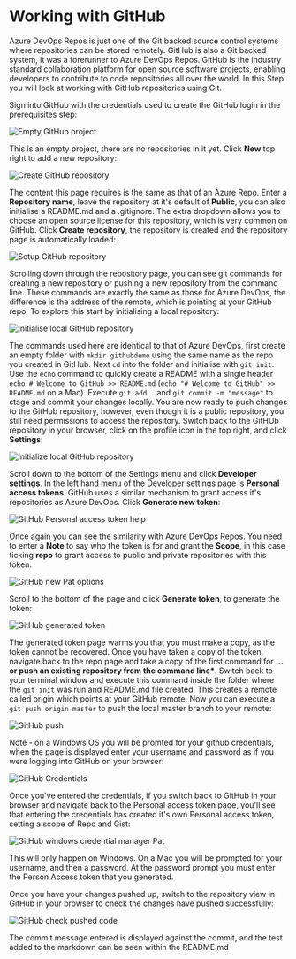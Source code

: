 # Working with GitHub

Azure DevOps Repos is just one of the Git backed source control systems where repositories can be stored remotely. GitHub is also a Git backed system, it was a forerunner to Azure DevOps Repos. GitHub is the industry standard collaboration platform for open source software projects, enabling developers to contribute to code repositories all over the world. In this Step you will look at working with GitHub repositories using Git.

Sign into GitHub with the credentials used to create the GitHub login in the prerequisites step:

![Empty GitHub project](.gitbook/assets/step6-github-emptyrepo.png)

This is an empty project, there are no repositories in it yet. Click **New** top right to add a new repository:

![Create GitHub repository](.gitbook/assets/step6-github-createrepo.png)

The content this page requires is the same as that of an Azure Repo. Enter a **Repository name**, leave the repository at it's default of **Public**, you can also initialise a README.md and a .gitignore. The extra dropdown allows you to choose an open source license for this repository, which is very common on GitHub. Click **Create repository**, the repository is created and the repository page is automatically loaded:

![Setup GitHub repository](.gitbook/assets/step6-github-setuprepo.png)

Scrolling down through the repository page, you can see git commands for creating a new repository or pushing a new repository from the command line. These commands are exactly the same as those for Azure DevOps, the difference is the address of the remote, which is pointing at your GitHub repo. To explore this start by initialising a local repository:

![Initialise local GitHub repository](.gitbook/assets/step6-github-initrepocommit.png)

The commands used here are identical to that of Azure DevOps, first create an empty folder with `mkdir githubdemo` using the same name as the repo you created in GitHub. Next `cd` into the folder and initialise with `git init`. Use the `echo` command to quickly create a README with a single header `echo # Welcome to GitHub >> README.md` \(`echo "# Welcome to GitHub" >> README.md` on a Mac\). Execute `git add .` and `git commit -m "message"` to stage and commit your changes locally. You are now ready to push changes to the GitHub repository, however, even though it is a public repository, you still need permissions to access the repository. Switch back to the GitHUb repository in your browser, click on the profile icon in the top right, and click **Settings**:

![Initialize local GitHub repository](.gitbook/assets/step6-github-githubsettings.png)

Scroll down to the bottom of the Settings menu and click **Developer settings**. In the left hand menu of the Developer settings page is **Personal access tokens**. GitHub uses a similar mechanism to grant access it's repositories as Azure DevOps. Click **Generate new token**:

![GitHub Personal access token help](.gitbook/assets/step6-github-githubpat.png)

Once again you can see the similarity with Azure DevOps Repos. You need to enter a **Note** to say who the token is for and grant the **Scope**, in this case ticking **repo** to grant access to public and private repositories with this token.

![GitHub new Pat options](.gitbook/assets/step6-github-newpat.png)

Scroll to the bottom of the page and click **Generate token**, to generate the token:

![GitHub generated token](.gitbook/assets/step6-github-generatedpat.png)

The generated token page warms you that you must make a copy, as the token cannot be recovered. Once you have taken a copy of the token, navigate back to the repo page and take a copy of the first command for **…or push an existing repository from the command line\***. Switch back to your terminal window and execute this command inside the folder where the `git init` was run and README.md file created. This creates a remote called origin which points at your GitHub remote. Now you can execute a `git push origin master` to push the local master branch to your remote:

![GitHub push](.gitbook/assets/step6-github-pushremote.png)

Note - on a Windows OS you will be promted for your github credentials, when the page is displayed enter your username and password as if you were logging into GitHub on your browser:

![GitHub Credentials](.gitbook/assets/step6-github-credentials.png)

Once you've entered the credentials, if you switch back to GitHub in your browser and navigate back to the Personal access token page, you'll see that entering the credentials has created it's own Personal access token, setting a scope of Repo and Gist:

![GitHub windows credential manager Pat](.gitbook/assets/step6-github-patlistauto.png)

This will only happen on Windows. On a Mac you will be prompted for your username, and then a password. At the password prompt you must enter the Person Access token that you generated.

Once you have your changes pushed up, switch to the repository view in GitHub in your browser to check the changes have pushed successfully:

![GitHub check pushed code](.gitbook/assets/step6-github-checkpush.png)

The commit message entered is displayed against the commit, and the test added to the markdown can be seen within the README.md

